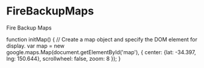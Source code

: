 # FireBackupMaps
Fire Backup Maps

function initMap() {
  // Create a map object and specify the DOM element for display.
  var map = new google.maps.Map(document.getElementById('map'), {
    center: {lat: -34.397, lng: 150.644},
    scrollwheel: false,
    zoom: 8
  });
}
